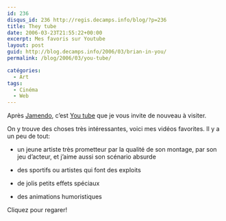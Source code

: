 ```yaml
---
id: 236
disqus_id: 236 http://regis.decamps.info/blog/?p=236
title: They tube
date: 2006-03-23T21:55:22+00:00
excerpt: Mes favoris sur Youtube
layout: post
guid: http://blog.decamps.info/2006/03/brian-in-you/
permalink: /blog/2006/03/you-tube/

catégories:
  - Art
tags:
  - Cinéma
  - Web
---
```

Après [Jamendo](http://www.jamendo.com/), c’est [You tube](http://www.youtube.com/) que je vous invite de nouveau à visiter.

On y trouve des choses très intéressantes, voici mes vidéos favorites. Il y a un peu de tout:

* un jeune artiste très prometteur par la qualité de son montage, par son jeu d’acteur, et j’aime aussi son scénario absurde
  
* des sportifs ou artistes qui font des exploits
  
* de jolis petits effets spéciaux
  
* des animations humoristiques

Cliquez pour regarer!
